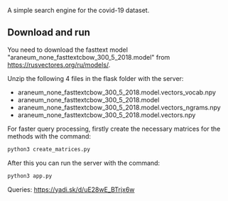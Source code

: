 A simple search engine for the covid-19 dataset.

## Download and run

You need to download the fasttext model "araneum_none_fasttextcbow_300_5_2018.model" from https://rusvectores.org/ru/models/.

Unzip the following 4 files in the flask folder with the server: 
* araneum_none_fasttextcbow_300_5_2018.model.vectors_vocab.npy 
* araneum_none_fasttextcbow_300_5_2018.model 
* araneum_none_fasttextcbow_300_5_2018.model.vectors_ngrams.npy 
* araneum_none_fasttextcbow_300_5_2018.model.vectors.npy


For faster query processing, firstly create the necessary matrices for the methods with the command:

```python
python3 create_matrices.py
```

After this you can run the server with the command:

```python
python3 app.py
```

Queries: https://yadi.sk/d/uE28wE_BTrjx6w
